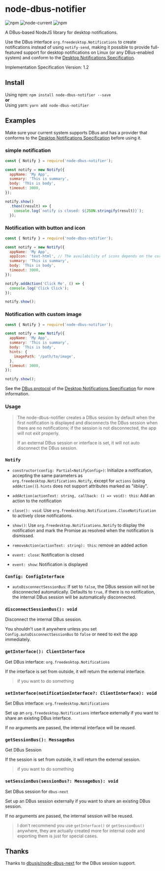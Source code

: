 # node-dbus-notifier

![npm](https://img.shields.io/npm/v/node-dbus-notifier)
![node-current](https://img.shields.io/node/v/node-dbus-notifier)
![npm](https://img.shields.io/npm/dm/node-dbus-notifier)

A DBus-based NodeJS library for desktop notifications.

Use the DBus interface `org.freedesktop.Notifications` to create notifications instead of using `notify-send`, making it possible to provide full-featured support for desktop notifications on Linux (or any DBus-enabled system) and conform to the [Desktop Notifications Specification](https://specifications.freedesktop.org/notification-spec/latest/).

Implementation Specification Version: 1.2

## Install

Using npm: `npm install node-dbus-notifier --save`  
**or**  
Using yarn: `yarn add node-dbus-notifier`

## Examples

Make sure your current system supports DBus and has a provider that conforms to the [Desktop Notifications Specification](https://specifications.freedesktop.org/notification-spec/latest/) before using it.

### simple notification

```js
const { Notify } = require('node-dbus-notifier');

const notify = new Notify({
  appName: 'My App',
  summary: 'This is summary',
  body: 'This is body',
  timeout: 3000,
});

notify.show()
  .then((result) => {
    console.log(`notify is closed: ${JSON.stringify(result)}`);
  });
```

### Notification with button and icon

```js
const { Notify } = require('node-dbus-notifier');

const notify = new Notify({
  appName: 'My App',
  appIcon: 'text-html', // The availability of icons depends on the current system icon set.
  summary: 'This is summary',
  body: 'This is body',
  timeout: 3000,
});

notify.addAction('Click Me', () => {
  console.log('Click Click');
});

notify.show();
```

### Notification with custom image

```js
const { Notify } = require('node-dbus-notifier');

const notify = new Notify({
  appName: 'My App',
  summary: 'This is summary',
  body: 'This is body',
  hints: {
    imagePath: '/path/to/image',
  },
  timeout: 3000,
});

notify.show();
```

See the [DBus protocol](https://specifications.freedesktop.org/notification-spec/latest/ar01s09.html) of the [Desktop Notifications Specification](https://specifications.freedesktop.org/notification-spec/latest/) for more information.

### Usage

> The node-dbus-notifier creates a DBus session by default when the first notification is displayed and disconnects the DBus session when there are no notifications; if the session is not disconnected, the app will not exit properly.
> 
> If an external DBus session or interface is set, it will not auto disconnect the DBus session.

### `Notify`

* `constructor(config: Partial<NotifyConfig>)`: Initialize a notification, accepting the same parameters as `org.freedesktop.Notifications.Notify`, except for `actions` (using `addAction()`). `hints` does not support attributes marked as "iibiiay".

* `addAction(actionText: string, callback: () => void): this`: Add an action to the notification

* `close(): void`: Use `org.freedesktop.Notifications.CloseNotification` to actively close notifications.

* `show()`: Use `org.freedesktop.Notifications.Notify` to display the notification and mark the Promise as resolved when the notification is dismissed.

* `removeAction(actionText: string): this`: remove an added action

* `event: close`: Notification is closed

* `event: show`: Notification is displayed

### `Config: ConfigInterface`

* `autoDisconnectSessionBus`: If set to `false`, the DBus session will not be disconnected automatically. Defaults to `true`, if there is no notification, the internal DBus session will be automatically disconnected. 

### `disconnectSessionBus(): void`

Disconnect the internal DBus session.

You shouldn't use it anywhere unless you set `Config.autoDisconnectSessionBus` to `false` or need to exit the app immediately.

### `getInterface(): ClientInterface`

Get DBus interface: `org.freedesktop.Notifications`

If the interface is set from outside, it will return the external interface.

> if you want to do something

### `setInterface(notificationInterface?: ClientInterface): void`

Set DBus interface: `org.freedesktop.Notifications`

Set up an `org.freedesktop.Notifications` interface externally if you want to share an existing DBus interface.

If no arguments are passed, the internal interface will be reused.

### `getSessionBus(): MessageBus`

Get DBus Session

If the session is set from outside, it will return the external session.

> if you want to do something

### `setSessionBus(sessionBus?: MessageBus): void`

Set DBus session for `dbus-next`

Set up an DBus session  externally if you want to share an existing DBus session.

If no arguments are passed, the internal session will be reused.

> I don't recommend you use `getInterface()` or `getSessionBus()` anywhere, they are actually created more for internal code and exporting them is just for special cases.

## Thanks

Thanks to [dbusjs/node-dbus-next](https://github.com/dbusjs/node-dbus-next) for the DBus session support.
